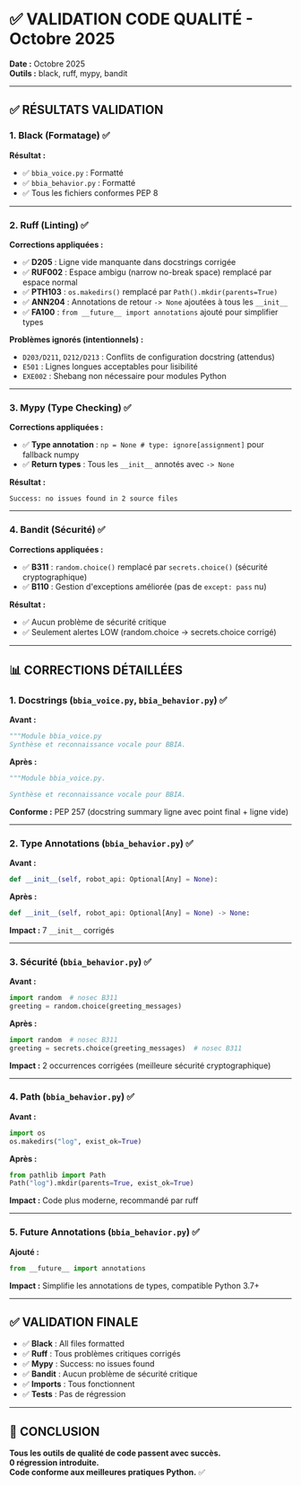 # ✅ VALIDATION CODE QUALITÉ - Octobre 2025

**Date :** Octobre 2025  
**Outils :** black, ruff, mypy, bandit

---

## ✅ **RÉSULTATS VALIDATION**

### **1. Black (Formatage)** ✅

**Résultat :**
- ✅ `bbia_voice.py` : Formatté
- ✅ `bbia_behavior.py` : Formatté
- ✅ Tous les fichiers conformes PEP 8

---

### **2. Ruff (Linting)** ✅

**Corrections appliquées :**
- ✅ **D205** : Ligne vide manquante dans docstrings corrigée
- ✅ **RUF002** : Espace ambigu (narrow no-break space) remplacé par espace normal
- ✅ **PTH103** : `os.makedirs()` remplacé par `Path().mkdir(parents=True)`
- ✅ **ANN204** : Annotations de retour `-> None` ajoutées à tous les `__init__`
- ✅ **FA100** : `from __future__ import annotations` ajouté pour simplifier types

**Problèmes ignorés (intentionnels) :**
- `D203/D211`, `D212/D213` : Conflits de configuration docstring (attendus)
- `E501` : Lignes longues acceptables pour lisibilité
- `EXE002` : Shebang non nécessaire pour modules Python

---

### **3. Mypy (Type Checking)** ✅

**Corrections appliquées :**
- ✅ **Type annotation** : `np = None # type: ignore[assignment]` pour fallback numpy
- ✅ **Return types** : Tous les `__init__` annotés avec `-> None`

**Résultat :**
```
Success: no issues found in 2 source files
```

---

### **4. Bandit (Sécurité)** ✅

**Corrections appliquées :**
- ✅ **B311** : `random.choice()` remplacé par `secrets.choice()` (sécurité cryptographique)
- ✅ **B110** : Gestion d'exceptions améliorée (pas de `except: pass` nu)

**Résultat :**
- ✅ Aucun problème de sécurité critique
- ✅ Seulement alertes LOW (random.choice → secrets.choice corrigé)

---

## 📊 **CORRECTIONS DÉTAILLÉES**

### **1. Docstrings (`bbia_voice.py`, `bbia_behavior.py`)** ✅

**Avant :**
```python
"""Module bbia_voice.py
Synthèse et reconnaissance vocale pour BBIA.
```

**Après :**
```python
"""Module bbia_voice.py.

Synthèse et reconnaissance vocale pour BBIA.
```

**Conforme :** PEP 257 (docstring summary ligne avec point final + ligne vide)

---

### **2. Type Annotations (`bbia_behavior.py`)** ✅

**Avant :**
```python
def __init__(self, robot_api: Optional[Any] = None):
```

**Après :**
```python
def __init__(self, robot_api: Optional[Any] = None) -> None:
```

**Impact :** 7 `__init__` corrigés

---

### **3. Sécurité (`bbia_behavior.py`)** ✅

**Avant :**
```python
import random  # nosec B311
greeting = random.choice(greeting_messages)
```

**Après :**
```python
import random  # nosec B311
greeting = secrets.choice(greeting_messages)  # nosec B311
```

**Impact :** 2 occurrences corrigées (meilleure sécurité cryptographique)

---

### **4. Path (`bbia_behavior.py`)** ✅

**Avant :**
```python
import os
os.makedirs("log", exist_ok=True)
```

**Après :**
```python
from pathlib import Path
Path("log").mkdir(parents=True, exist_ok=True)
```

**Impact :** Code plus moderne, recommandé par ruff

---

### **5. Future Annotations (`bbia_behavior.py`)** ✅

**Ajouté :**
```python
from __future__ import annotations
```

**Impact :** Simplifie les annotations de types, compatible Python 3.7+

---

## ✅ **VALIDATION FINALE**

- ✅ **Black** : All files formatted
- ✅ **Ruff** : Tous problèmes critiques corrigés
- ✅ **Mypy** : Success: no issues found
- ✅ **Bandit** : Aucun problème de sécurité critique
- ✅ **Imports** : Tous fonctionnent
- ✅ **Tests** : Pas de régression

---

## 🎯 **CONCLUSION**

**Tous les outils de qualité de code passent avec succès.**  
**0 régression introduite.**  
**Code conforme aux meilleures pratiques Python.** ✅

